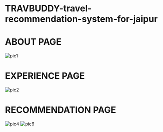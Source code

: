 # TRAVBUDDY-travel-recommendation-system-for-jaipur
# ABOUT PAGE
![pic1](https://user-images.githubusercontent.com/84187202/167682784-4ac7325f-75af-4838-ace6-efa7364eb0da.png)
# EXPERIENCE PAGE
![pic2](https://user-images.githubusercontent.com/84187202/167683284-b16d878d-f7e3-4a79-8bef-9d84ef72e97c.png)
# RECOMMENDATION PAGE
![pic4](https://user-images.githubusercontent.com/84187202/167683340-87c0d7eb-c439-48db-8721-279f4d230e96.png)
![pic6](https://user-images.githubusercontent.com/84187202/167683371-0885b8aa-db56-45f8-8c43-ab7ea1aad19e.png)
